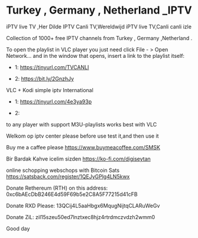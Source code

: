 # Turkey , Germany , Netherland _IPTV
iPTV live TV ,Her Dilde IPTV Canli TV,Wereldwijd iPTV live TV,Canli canli izle

Collection of 1000+ free IPTV channels from Turkey , Germany ,Netherland .

To open the playlist in VLC player you just need click File - > Open Network... and in the window that opens, insert a link to the playlist itself:

- 1: https://tinyurl.com/TVCANLI 

- 2: https://bit.ly/2GnzhJy

VLC + Kodi simple iptv International 

- 1: https://tinyurl.com/4e3ya93p 

- 2: 

to any player with support M3U-playlists works best with VLC


Welkom op iptv center please before use test it,and then use it

Buy me a caffee please
https://www.buymeacoffee.com/SMSK

Bir Bardak Kahve icelim sizden 
https://ko-fi.com/digiseytan

online schopping webschops with Bitcoin Sats
https://satsback.com/register/1QEJyGPlg4LN5kwx

Donate Rethereum (RTH) on this address: 0xc6bAEcDbB246E4d59F69b5e2C8A5F77215d41cFB

Donate RXD Please: 13QCij4L5aaHbgx6MqugNijtqCLARuWeGv

Donate ZiL: zil15szeu50ed7lnztxec8hjz4rtrdmczvdzh2wmm0

Good day

